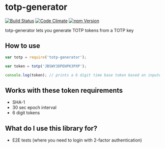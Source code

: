 # totp-generator

[![Build Status](https://travis-ci.org/bellstrand/totp-generator.svg?branch=master)](https://travis-ci.org/bellstrand/totp-generator)
[![Code Climate](https://codeclimate.com/github/bellstrand/totp-generator/badges/gpa.svg)](https://codeclimate.com/github/bellstrand/totp-generator)
[![npm Version](https://img.shields.io/npm/v/totp-generator.svg)](https://www.npmjs.com/package/totp-generator)

totp-generator lets you generate TOTP tokens from a TOTP key

## How to use

```javascript
var totp = require('totp-generator');

var token = totp('JBSWY3DPEHPK3PXP');

console.log(token); // prints a 6 digit time base token based on inputed key and time
```

## Works with these token requirements

- SHA-1
- 30 sec epoch interval
- 6 digit tokens

## What do I use this library for?

- E2E tests (where you need to login with 2-factor authentication)
